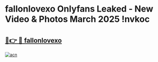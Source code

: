 # fallonlovexo Onlyfans Leaked - New Video & Photos March 2025 !nvkoc

# <h2><a href="https://ws8ntp.iuczelnia.edu.pl?title=fallonlovexo&ref=nvkoc">🔗👉 🔴 fallonlovexo</a></h2>

[![acn](https://github.com/user-attachments/assets/0f9c940e-d8b0-45ae-aac7-cd30a18b3e1c)](https://ws8ntp.iuczelnia.edu.pl?title=fallonlovexo&ref=nvkoc)

